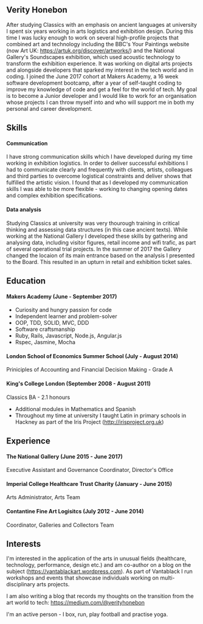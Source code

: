 ## Verity Honebon

After studying Classics with an emphasis on ancient languages at university I spent six years working in arts logistics and exhibition design. During this time I was lucky enough to work on several high-profile projects that combined art and technology including the BBC's Your Paintings website (now Art UK: https://artuk.org/discover/artworks/) and the National Gallery's Soundscapes exhibition, which used acoustic technology to transform the exhibition experience.  It was working on digital arts projects and alongside developers that sparked my interest in the tech world and in coding. I joined the June 2017 cohort at Makers Academy, a 16 week software development bootcamp, after a year of self-taught coding to improve my knowledge of code and get a feel for the world of tech.  My goal is to become a Junior developer and I would like to work for an organisation whose projects I can throw myself into and who will support me in both my personal and career development.

## Skills

#### Communication

I have strong communication skills which I have developed during my time working in exhibition logistics.  In order to deliver successful exhibitions I had to communicate clearly and frequently with clients, artists, colleagues and third parties to overcome logistical constraints and deliver shows that fulfilled the artistic vision.  I found that as I developed my communication skills I was able to be more flexible - working to changing opening dates and complex exhibition specifications.  

#### Data analysis

Studying Classics at university was very thourough training in critical thinking and assessing data structures (in this case ancient texts).  While working at the National Gallery I developed these skills by gathering and analysing data, including visitor figures, retail income and wifi trafic, as part of several operational trial projects.  In the summer of 2017 the Gallery changed the locaion of its main entrance based on the analysis I presented to the Board.  This resulted in an upturn in retail and exhibition ticket sales.

## Education

#### Makers Academy (June - September 2017)

- Curiosity and hungry passion for code
- Independent learner and problem-solver
- OOP, TDD, SOLID, MVC, DDD
- Software craftsmanship
- Ruby, Rails, Javascript, Node.js, Angular.js
- Rspec, Jasmine, Mocha

#### London School of Economics Summer School (July - August 2014)
Priniciples of Accounting and Financial Decision Making - Grade A

#### King's College London (September 2008 - August 2011)
Classics BA - 2.1 honours

- Additional modules in Mathematics and Spanish
- Throughout my time at university I taught Latin in primary schools in Hackney as part of the Iris Project (http://irisproject.org.uk)

## Experience

#### The National Gallery (June 2015 - June 2017)    
Executive Assistant and Governance Coordinator, Director's Office

#### Imperial College Healthcare Trust Charity (January - June 2015)   
Arts Administrator, Arts Team

#### Contantine Fine Art Logisitcs (July 2012 - June 2014)
Coordinator, Galleries and Collectors Team

## Interests

I'm interested in the application of the arts in unusual fields (healthcare, technology, performance, design etc.) and am co-author on a blog on the subject (https://vantablackart.wordpress.com).  As part of Vantablack I run workshops and events that showcase individuals working on multi-disciplinary arts projects.

I am also writing a blog that records my thoughts on the transition from the art world to tech: https://medium.com/@verityhonebon

I'm an active person - I box, run, play football and practise yoga.


